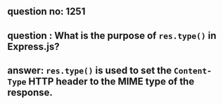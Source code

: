
      
## question no: 1251

## question : What is the purpose of `res.type()` in Express.js?

## answer: `res.type()` is used to set the `Content-Type` HTTP header to the MIME type of the response.
      